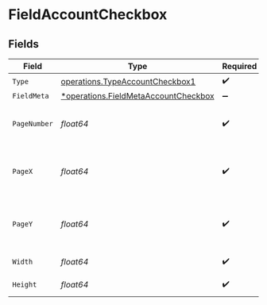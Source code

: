 # FieldAccountCheckbox


## Fields

| Field                                                                                       | Type                                                                                        | Required                                                                                    | Description                                                                                 |
| ------------------------------------------------------------------------------------------- | ------------------------------------------------------------------------------------------- | ------------------------------------------------------------------------------------------- | ------------------------------------------------------------------------------------------- |
| `Type`                                                                                      | [operations.TypeAccountCheckbox1](../../models/operations/typeaccountcheckbox1.md)          | :heavy_check_mark:                                                                          | N/A                                                                                         |
| `FieldMeta`                                                                                 | [*operations.FieldMetaAccountCheckbox](../../models/operations/fieldmetaaccountcheckbox.md) | :heavy_minus_sign:                                                                          | N/A                                                                                         |
| `PageNumber`                                                                                | *float64*                                                                                   | :heavy_check_mark:                                                                          | The page number the field will be on.                                                       |
| `PageX`                                                                                     | *float64*                                                                                   | :heavy_check_mark:                                                                          | The X coordinate of where the field will be placed.                                         |
| `PageY`                                                                                     | *float64*                                                                                   | :heavy_check_mark:                                                                          | The Y coordinate of where the field will be placed.                                         |
| `Width`                                                                                     | *float64*                                                                                   | :heavy_check_mark:                                                                          | The width of the field.                                                                     |
| `Height`                                                                                    | *float64*                                                                                   | :heavy_check_mark:                                                                          | The height of the field.                                                                    |